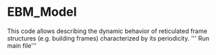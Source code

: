 # EBM_Model
This code allows describing the dynamic behavior of reticulated frame structures (e.g. building frames) characterized by its periodicity.
''' Run main file'''
